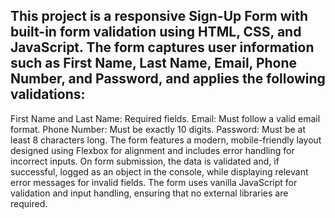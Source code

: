 ## This project is a responsive Sign-Up Form with built-in form validation using HTML, CSS, and JavaScript. The form captures user information such as First Name, Last Name, Email, Phone Number, and Password, and applies the following validations:

First Name and Last Name: Required fields.
Email: Must follow a valid email format.
Phone Number: Must be exactly 10 digits.
Password: Must be at least 8 characters long.
The form features a modern, mobile-friendly layout designed using Flexbox for alignment and includes error handling for incorrect inputs. On form submission, the data is validated and, if successful, logged as an object in the console, while displaying relevant error messages for invalid fields. The form uses vanilla JavaScript for validation and input handling, ensuring that no external libraries are required.






